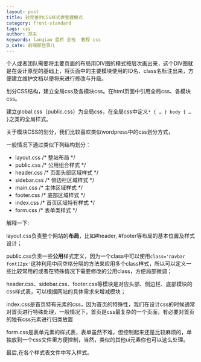 ```yaml
---
layout: post
title: 较完善的CSS样式表管理模式
category: front-standard
tags: css
author: 郑未
keywords: lanqiao 蓝桥 全栈  教程 css
p_cate: 前端那些事儿
---
```


个人或者团队需要将主要页面的布局用DIV图的模式按层次画出来，这个DIV图就是在设计原型的基础上，将页面中的主要模块使用的ID名、class名标注出来，方便建立维护文档以便将来进行修改与升级。

划分CSS结构，建立全局css及各模块css。在html页面中引用全局css、各模块css。

建立global.css（public.css）为全局css，在全局css中定义`* { … } body { … }`之类的全局样式。

关于模块CSS的划分，我们比较喜欢类似wordpress中的css划分方式， 

一般情况下通过类似下列结构划分：

- layout.css /* 整站布局 */
- public.css /* 公用组合样式 */
- header.css /* 页面头部区域样式 */
- sidebar.css /* 侧边栏区域样式 */
- main.css /* 主体区域样式 */
- footer.css /* 底部区域样式 */
- index.css /* 首页区域特有样式 */
- form.css /* 表单类样式 */


解释一下:

layout.css负责整个网站的**布局**，比如#header, #footer等布局的基本位置及样式设计；

public.css负责一些**公用**样式定义，因为一个class中可以使用`class='navbar font12px'`这种利用中间空格分隔的方法来应用多个class样式，所以可以定义一些比较常用的或者在特殊情况下需要修改的公用class，方便局部微调；

header.css、sidebar.css、footer.css等模块是对应头部、侧边栏、底部模块的css样式表，可以根据网站的具体需求来增减模块；

index.css是首页特有元素的css，因为首页的特殊性，我们在设计css的时候通常对首页进行特殊处理，一般情况下，首页是css最复杂的一个页面，有必要对首页的独有css元素进行归类放置

form.css是表单元素的样式表，表单虽然不难，但控制起来还是比较麻烦的，单独放到一个css文件里方便控制，当然，类似的其他ui元素你也可以这么处理。

最后,在各个样式表文件中写入样式。